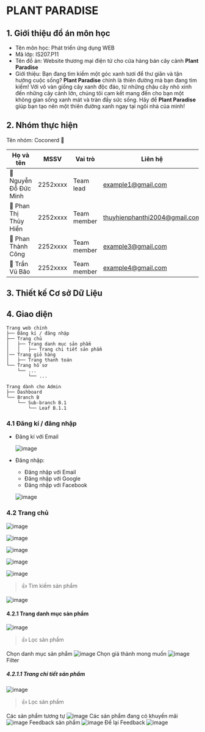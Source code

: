 # PLANT PARADISE
## 1. Giới thiệu đồ án môn học 
- Tên môn học: Phát triển ứng dụng WEB
- Mã lớp: IS207.P11
- Tên đồ án: Website thương mại điện tử cho cửa hàng bán cây cảnh **Plant Paradise**
- Giới thiệu:
  Bạn đang tìm kiếm một góc xanh tươi để thư giãn và tận hưởng cuộc sống? **Plant Paradise** chính là thiên đường mà bạn đang tìm kiếm! Với vô vàn giống cây xanh độc đáo, từ những chậu cây nhỏ xinh đến những cây cảnh    lớn, chúng tôi cam kết mang đến cho bạn một không gian sống xanh mát và tràn đầy sức sống. Hãy để **Plant Paradise** giúp bạn tạo nên một thiên đường xanh ngay tại ngôi nhà của mình!

## 2. Nhóm thực hiện
Tên nhóm: Coconerd 🥥

| Họ và tên          | MSSV     | Vai trò     | Liên hệ                     |
|--------------------|----------|-------------|-----------------------------|
| 🌱 Nguyễn Đỗ Đức Minh | 2252xxxx | Team lead   | example1@gmail.com          |
| 🌱 Phan Thị Thủy Hiền | 2252xxxx | Team member | thuyhienphanthi2004@gmail.com |
| 🌱 Phan Thành Công   | 2252xxxx | Team member | example3@gmail.com          |
| 🌱 Trần Vũ Bão       | 2252xxxx | Team member | example4@gmail.com          |

## 3. Thiết kế Cơ sở Dữ Liệu 

## 4. Giao diện 

```
Trang web chính
├── Đăng kí / đăng nhập
├── Trang chủ 
│   ├── Trang danh mục sản phẩm
│   │   ├── Trang chi tiết sản phẩm
│── Trang giỏ hàng 
│   ├── Trang thanh toán 
└── Trang hồ sơ
	└── ...
		└── ...

Trang dành cho Admin
├── Dashboard
└── Branch B
	└── Sub-branch B.1
		└── Leaf B.1.1
```

### 4.1 Đăng kí / đăng nhập
- Đăng kí với Email

    ![image](https://github.com/user-attachments/assets/5571fb0d-0420-4ea8-a325-b2b90e6b6436)
- Đăng nhập:
  - Đăng nhập với Email
  - Đăng nhập với Google
  - Đăng nhập với Facebook
  
  ![image](https://github.com/user-attachments/assets/617cf64f-b6a5-4a7f-8605-5630128bdfc4)
### 4.2 Trang chủ
![image](https://github.com/user-attachments/assets/f8d86e84-1f5c-444e-903f-fe853cfdacc4)
    
![image](https://github.com/user-attachments/assets/57e8d5bd-4b61-4674-a5b6-7d1e6559429c)
    
![image](https://github.com/user-attachments/assets/e629a937-1847-4ae7-87f2-02b2d8b32879)
    
![image](https://github.com/user-attachments/assets/b4780b9f-4e82-4ce0-9855-1e6833468e4b)
    
![image](https://github.com/user-attachments/assets/81fa7d78-162a-4d5d-8439-62060cb2e0a1)

> 👍 Tìm kiếm sản phẩm
> 
 ![image](https://github.com/user-attachments/assets/9c989814-03b8-41f2-b279-bb025018e00a)


#### 4.2.1 Trang danh mục sản phẩm
![image](https://github.com/user-attachments/assets/d878a5b7-a929-45f9-baff-7c47f17351d2)

> 👍 Lọc sản phầm
> 
Chọn danh mục sản phẩm
![image](https://github.com/user-attachments/assets/73d25573-7f7a-4855-ad0f-b6ed39749de7)
Chọn giá thành mong muốn
![image](https://github.com/user-attachments/assets/8919dd8f-7ad2-4e31-905c-0e56aa1ce6e0)
Filter 

##### 4.2.1.1 Trang chi tiết sản phẩm
![image](https://github.com/user-attachments/assets/d7204d91-a51d-410c-8465-1eb6d6991cf0)
> 👍 Lọc sản phầm
>
Các sản phẩm tương tự
![image](https://github.com/user-attachments/assets/b5bb1442-ed9b-4d6d-bfee-ae82e73693db)
Các sản phẩm đang có khuyến mãi
![image](https://github.com/user-attachments/assets/3a45ae80-b8fb-44e3-bf07-2aec29f22b3e)
Feedback sản phẩm
![image](https://github.com/user-attachments/assets/71c3d46b-f92a-40a8-b530-6e8bce563538)
Để lại Feedback
![image](https://github.com/user-attachments/assets/7b79565a-a50c-4146-8743-a36bf1922b6e)






    



